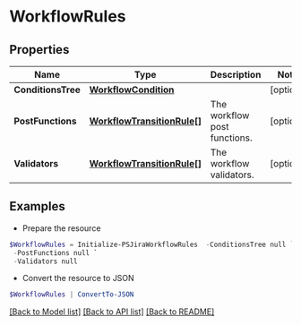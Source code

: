 # WorkflowRules
## Properties

Name | Type | Description | Notes
------------ | ------------- | ------------- | -------------
**ConditionsTree** | [**WorkflowCondition**](WorkflowCondition.md) |  | [optional] 
**PostFunctions** | [**WorkflowTransitionRule[]**](WorkflowTransitionRule.md) | The workflow post functions. | [optional] 
**Validators** | [**WorkflowTransitionRule[]**](WorkflowTransitionRule.md) | The workflow validators. | [optional] 

## Examples

- Prepare the resource
```powershell
$WorkflowRules = Initialize-PSJiraWorkflowRules  -ConditionsTree null `
 -PostFunctions null `
 -Validators null
```

- Convert the resource to JSON
```powershell
$WorkflowRules | ConvertTo-JSON
```

[[Back to Model list]](../README.md#documentation-for-models) [[Back to API list]](../README.md#documentation-for-api-endpoints) [[Back to README]](../README.md)

